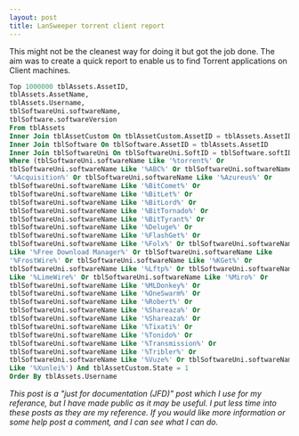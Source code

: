 ```yaml
---
layout: post
title: LanSweeper torrent client report
---
```


This might not be the cleanest way for doing it but got the job done. The aim was to create a quick report to enable us to find Torrent applications on Client machines.

```sql
Top 1000000 tblAssets.AssetID,  
tblAssets.AssetName,  
tblAssets.Username,  
tblSoftwareUni.softwareName,  
tblSoftware.softwareVersion  
From tblAssets  
Inner Join tblAssetCustom On tblAssetCustom.AssetID = tblAssets.AssetID  
Inner Join tblSoftware On tblSoftware.AssetID = tblAssets.AssetID  
Inner Join tblSoftwareUni On tblSoftwareUni.SoftID = tblSoftware.softID  
Where (tblSoftwareUni.softwareName Like '%torrent%' Or  
tblSoftwareUni.softwareName Like '%ABC%' Or tblSoftwareUni.softwareName Like  
'%Acquisition%' Or tblSoftwareUni.softwareName Like '%Azureus%' Or  
tblSoftwareUni.softwareName Like '%BitComet%' Or  
tblSoftwareUni.softwareName Like '%BitLet%' Or  
tblSoftwareUni.softwareName Like '%BitLord%' Or  
tblSoftwareUni.softwareName Like '%BitTornado%' Or  
tblSoftwareUni.softwareName Like '%BitTyrant%' Or  
tblSoftwareUni.softwareName Like '%Deluge%' Or  
tblSoftwareUni.softwareName Like '%FlashGet%' Or  
tblSoftwareUni.softwareName Like '%Folx%' Or tblSoftwareUni.softwareName  
Like '%Free Download Manager%' Or tblSoftwareUni.softwareName Like  
'%FrostWire%' Or tblSoftwareUni.softwareName Like '%KGet%' Or  
tblSoftwareUni.softwareName Like '%Lftp%' Or tblSoftwareUni.softwareName  
Like '%LimeWire%' Or tblSoftwareUni.softwareName Like '%Miro%' Or  
tblSoftwareUni.softwareName Like '%MLDonkey%' Or  
tblSoftwareUni.softwareName Like '%OneSwarm%' Or  
tblSoftwareUni.softwareName Like '%Robert%' Or  
tblSoftwareUni.softwareName Like '%Shareaza%' Or  
tblSoftwareUni.softwareName Like '%Shareaza%' Or  
tblSoftwareUni.softwareName Like '%Tixati%' Or  
tblSoftwareUni.softwareName Like '%Tonido%' Or  
tblSoftwareUni.softwareName Like '%Transmission%' Or  
tblSoftwareUni.softwareName Like '%Tribler%' Or  
tblSoftwareUni.softwareName Like '%Vuze%' Or tblSoftwareUni.softwareName  
Like '%Xunlei%') And tblAssetCustom.State = 1  
Order By tblAssets.Username  
```

*This post is a "just for documentation (JFD)" post which I use for my referance, but I have made public as it may be useful. I put less time into these posts as they are my reference. If you would like more information or some help post a comment, and I can see what I can do.*
